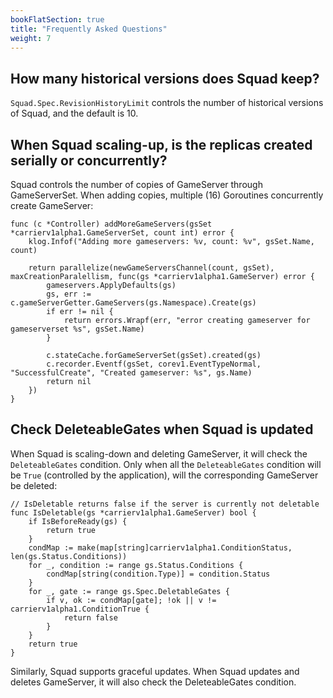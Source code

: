 ```yaml
---
bookFlatSection: true
title: "Frequently Asked Questions"
weight: 7
---
```


## How many historical versions does Squad keep?

`Squad.Spec.RevisionHistoryLimit` controls the number of historical versions of Squad, and the default is 10.

## When Squad scaling-up, is the replicas created serially or concurrently?

Squad controls the number of copies of GameServer through GameServerSet. When adding copies, multiple (16) Goroutines concurrently create GameServer:

```golang
func (c *Controller) addMoreGameServers(gsSet *carrierv1alpha1.GameServerSet, count int) error {
	klog.Infof("Adding more gameservers: %v, count: %v", gsSet.Name, count)

	return parallelize(newGameServersChannel(count, gsSet), maxCreationParalellism, func(gs *carrierv1alpha1.GameServer) error {
		gameservers.ApplyDefaults(gs)
		gs, err := c.gameServerGetter.GameServers(gs.Namespace).Create(gs)
		if err != nil {
			return errors.Wrapf(err, "error creating gameserver for gameserverset %s", gsSet.Name)
		}

		c.stateCache.forGameServerSet(gsSet).created(gs)
		c.recorder.Eventf(gsSet, corev1.EventTypeNormal, "SuccessfulCreate", "Created gameserver: %s", gs.Name)
		return nil
	})
}
```

## Check DeleteableGates when Squad is updated

When Squad is scaling-down and deleting GameServer, it will check the `DeleteableGates` condition. Only when all the `DeleteableGates` condition will be `True` (controlled by the application), will the corresponding GameServer be deleted:

```golang
// IsDeletable returns false if the server is currently not deletable
func IsDeletable(gs *carrierv1alpha1.GameServer) bool {
	if IsBeforeReady(gs) {
		return true
	}
	condMap := make(map[string]carrierv1alpha1.ConditionStatus, len(gs.Status.Conditions))
	for _, condition := range gs.Status.Conditions {
		condMap[string(condition.Type)] = condition.Status
	}
	for _, gate := range gs.Spec.DeletableGates {
		if v, ok := condMap[gate]; !ok || v != carrierv1alpha1.ConditionTrue {
			return false
		}
	}
	return true
}
```

Similarly, Squad supports graceful updates. When Squad updates and deletes GameServer, it will also check the 
DeleteableGates condition.